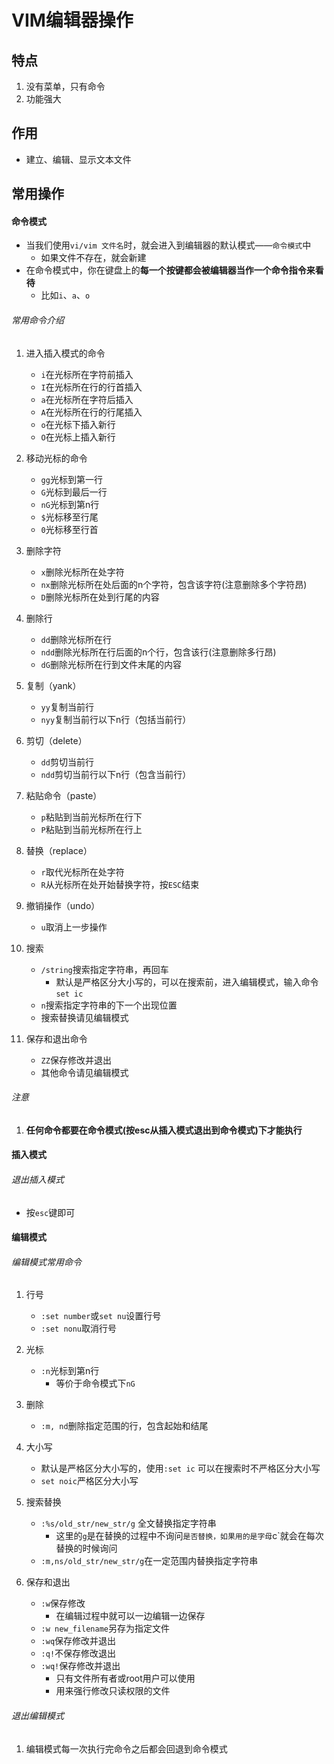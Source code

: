 # VIM编辑器操作

## 特点
1. 没有菜单，只有命令
2. 功能强大

## 作用
- 建立、编辑、显示文本文件

## 常用操作

#### 命令模式
- 当我们使用`vi/vim 文件名`时，就会进入到编辑器的默认模式——`命令模式`中
	- 如果文件不存在，就会新建
- 在命令模式中，你在键盘上的**每一个按键都会被编辑器当作一个命令指令来看待**
	- 比如`i`、`a`、`o`

###### 常用命令介绍
1. 进入插入模式的命令
	- `i`在光标所在字符前插入
	- `I`在光标所在行的行首插入
	- `a`在光标所在字符后插入
	- `A`在光标所在行的行尾插入
	- `o`在光标下插入新行
	- `O`在光标上插入新行

2. 移动光标的命令
	- `gg`光标到第一行
	- `G`光标到最后一行
	- `nG`光标到第n行
	- `$`光标移至行尾
	- `0`光标移至行首

3. 删除字符
	- `x`删除光标所在处字符
	- `nx`删除光标所在处后面的n个字符，包含该字符(注意删除多个字符昂)
	- `D`删除光标所在处到行尾的内容


4. 删除行
	- `dd`删除光标所在行
	- `ndd`删除光标所在行后面的n个行，包含该行(注意删除多行昂)
	- `dG`删除光标所在行到文件末尾的内容
	

5. 复制（yank）
	- `yy`复制当前行
	- `nyy`复制当前行以下n行（包括当前行）

6. 剪切（delete）
	- `dd`剪切当前行
	- `ndd`剪切当前行以下n行（包含当前行）
	
7. 粘贴命令（paste）
	- `p`粘贴到当前光标所在行下
	- `P`粘贴到当前光标所在行上 


8. 替换（replace）
	- `r`取代光标所在处字符
	- `R`从光标所在处开始替换字符，按`ESC`结束

9. 撤销操作（undo）
	- `u`取消上一步操作


10. 搜索
	- `/string`搜索指定字符串，再回车
		- 默认是严格区分大小写的，可以在搜索前，进入编辑模式，输入命令`set ic`
	- `n`搜索指定字符串的下一个出现位置
	- 搜索替换请见编辑模式

11. 保存和退出命令
	- `ZZ`保存修改并退出
	- 其他命令请见编辑模式




###### 注意
1. **任何命令都要在命令模式(按esc从插入模式退出到命令模式)下才能执行**

#### 插入模式
###### 退出插入模式
- 按`esc`键即可


#### 编辑模式
###### 编辑模式常用命令
1. 行号
	- `:set number`或`set nu`设置行号
	- `:set nonu`取消行号

2. 光标
	- `:n`光标到第n行
		- 等价于命令模式下`nG`

3. 删除
	- `:m, nd`删除指定范围的行，包含起始和结尾

4. 大小写
	- 默认是严格区分大小写的，使用`:set ic` 可以在搜索时不严格区分大小写
	- `set noic`严格区分大小写
5. 搜索替换
	- `:%s/old_str/new_str/g`	全文替换指定字符串
		- 这里的`g`是在替换的过程中不询问`是否替换，如果用的是字母`c`就会在每次替换的时候询问 
	- `:m,ns/old_str/new_str/g`在一定范围内替换指定字符串

6. 保存和退出
	- `:w`保存修改
		- 在编辑过程中就可以一边编辑一边保存
	- `:w new_filename`另存为指定文件
	- `:wq`保存修改并退出
	- `:q!`不保存修改退出
	- `:wq!`保存修改并退出
		- 只有文件所有者或root用户可以使用
		- 用来强行修改只读权限的文件

###### 退出编辑模式
1. 编辑模式每一次执行完命令之后都会回退到命令模式


